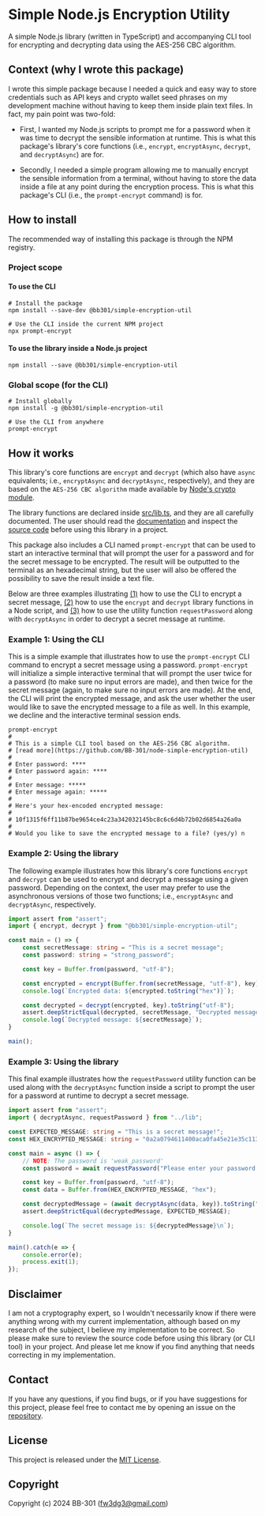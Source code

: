 # Simple Node.js Encryption Utility

A simple Node.js library (written in TypeScript) and accompanying CLI tool for encrypting and decrypting data using the AES-256 CBC algorithm.

## Context (why I wrote this package)

I wrote this simple package because I needed a quick and easy way to store credentials such as API keys and crypto wallet seed phrases on my development machine without having to keep them inside plain text files. In fact, my pain point was two-fold: 

* First, I wanted my Node.js scripts to prompt me for a password when it was time to decrypt the sensible information at runtime. This is what this package's library's core functions (i.e., `encrypt`, `encryptAsync`, `decrypt`, and `decryptAsync`) are for.

* Secondly, I needed a simple program allowing me to manually encrypt the sensible information from a terminal, without having to store the data inside a file at any point during the encryption process. This is what this package's CLI (i.e., the `prompt-encrypt` command) is for.

## How to install

The recommended way of installing this package is through the NPM registry.

### Project scope

#### To use the CLI

```shell
# Install the package
npm install --save-dev @bb301/simple-encryption-util

# Use the CLI inside the current NPM project
npx prompt-encrypt
```

#### To use the library inside a Node.js project

```shell
npm install --save @bb301/simple-encryption-util
```
### Global scope (for the CLI)

```shell
# Install globally
npm install -g @bb301/simple-encryption-util

# Use the CLI from anywhere
prompt-encrypt
```

## How it works

This library's core functions are `encrypt` and `decrypt` (which also have `async` equivalents; i.e., `encryptAsync` and `decryptAsync`, respectively), and they are based on the `AES-256 CBC algorithm` made available by [Node's crypto module](https://nodejs.org/docs/latest-v20.x/api/crypto.html#class-cipher).

The library functions are declared inside [src/lib.ts](https://github.com/BB-301/node-simple-encryption-util/blob/main/src/lib.ts), and they are all carefully documented. The user should read the [documentation](https://bb-301.github.io/node-simple-encryption-util-docs/) and inspect the [source code](https://github.com/BB-301/node-simple-encryption-util/blob/main/src/lib.ts) before using this library in a project.

This package also includes a CLI named `prompt-encrypt` that can be used to start an interactive terminal that will prompt the user for a password and for the secret message to be encrypted. The result will be outputted to the terminal as an hexadecimal string, but the user will also be offered the possibility to save the result inside a text file.

Below are three examples illustrating [(1)](#example-1-using-the-cli) how to use the CLI to encrypt a secret message, [(2)](#example-2-using-the-library) how to use the `encrypt` and `decrypt` library functions in a Node script, and [(3)](#example-3-using-the-library) how to use the utility function `requestPassword` along with `decryptAsync` in order to decrypt a secret message at runtime.

### Example 1: Using the CLI

This is a simple example that illustrates how to use the `prompt-encrypt` CLI
command to encrypt a secret message using a password. `prompt-encrypt` will
initialize a simple interactive terminal that will prompt the user twice for a password (to
make sure no input errors are made), and then twice for the secret message 
(again, to make sure no input errors are made). At the end, the CLI
will print the encrypted message, and ask the user whether the user would like to
save the encrypted message to a file as well. In this example, we decline and
the interactive terminal session ends.

```shell
prompt-encrypt
#
# This is a simple CLI tool based on the AES-256 CBC algorithm.
# [read more](https://github.com/BB-301/node-simple-encryption-util)
#
# Enter password: ****
# Enter password again: ****
#
# Enter message: *****
# Enter message again: *****
#
# Here's your hex-encoded encrypted message:
# 
# 10f1315f6ff11b87be9654ce4c23a342032145bc8c6c6d4b72b02d6854a26a0a
#
# Would you like to save the encrypted message to a file? (yes/y) n

```

### Example 2: Using the library

The following example illustrates how this library's core functions `encrypt`
and `decrypt` can be used to encrypt and decrypt a message using a given 
password. Depending on the context, the user may prefer to use the asynchronous
versions of those two functions; i.e., `encryptAsync` and `decryptAsync`, respectively.

```ts
import assert from "assert";
import { encrypt, decrypt } from "@bb301/simple-encryption-util";

const main = () => {
    const secretMessage: string = "This is a secret message";
    const password: string = "strong_password";

    const key = Buffer.from(password, "utf-8");

    const encrypted = encrypt(Buffer.from(secretMessage, "utf-8"), key);
    console.log(`Encrypted data: ${encrypted.toString("hex")}`);

    const decrypted = decrypt(encrypted, key).toString("utf-8");
    assert.deepStrictEqual(decrypted, secretMessage, "Decrypted message should match initial message");
    console.log(`Decrypted message: ${secretMessage}`);
}

main();
```

### Example 3: Using the library

This final example illustrates how the `requestPassword` utility function can
be used along with the `decryptAsync` function inside a script to prompt the
user for a password at runtime to decrypt a secret message.

```ts
import assert from "assert";
import { decryptAsync, requestPassword } from "../lib";

const EXPECTED_MESSAGE: string = "This is a secret message!";
const HEX_ENCRYPTED_MESSAGE: string = "0a2a0794611400aca0fa45e21e35c1131e600316802365b363db7008366e5bf2195929980d6136be8478686b7515792f";

const main = async () => {
    // NOTE: The password is 'weak_password'
    const password = await requestPassword("Please enter your password: ");

    const key = Buffer.from(password, "utf-8");
    const data = Buffer.from(HEX_ENCRYPTED_MESSAGE, "hex");

    const decryptedMessage = (await decryptAsync(data, key)).toString("utf-8");
    assert.deepStrictEqual(decryptedMessage, EXPECTED_MESSAGE);

    console.log(`The secret message is: ${decryptedMessage}\n`);
}

main().catch(e => {
    console.error(e);
    process.exit(1);
});
```

## Disclaimer

I am not a cryptography expert, so I wouldn't necessarily know if there were anything wrong with my current implementation, although based on my research of the subject, I believe my implementation to be correct. So please make sure to review the source code before using this library (or CLI tool) in your project. And please let me know if you find anything that needs correcting in my implementation.

## Contact

If you have any questions, if you find bugs, or if you have suggestions for this project, please feel free to contact me by opening an issue on the [repository](https://github.com/BB-301/node-simple-encryption-util/issues).

## License

This project is released under the [MIT License](https://github.com/BB-301/node-simple-encryption-util/blob/main/LICENSE).

## Copyright

Copyright (c) 2024 BB-301 (fw3dg3@gmail.com)